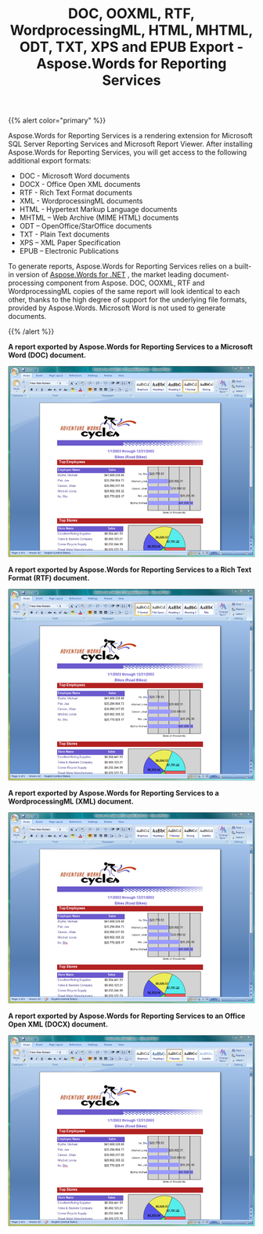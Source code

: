 ﻿---
title: DOC, OOXML, RTF, WordprocessingML, HTML, MHTML, ODT, TXT, XPS and EPUB Export - Aspose.Words for Reporting Services
articleTitle: DOC, OOXML, RTF, WordprocessingML, HTML, MHTML, ODT, TXT, XPS and EPUB Export
linktitle: DOC, OOXML, RTF, WordprocessingML, HTML, MHTML, ODT, TXT, XPS and EPUB Export
description: "List of supported formats and export examples produced by the Aspose.Words for Reporting Services."
type: docs
weight: 20
url: /reportingservices/doc-ooxml-rtf-wordprocessingml-html-mhtml-odt-txt-xps-and-epub-export/
---

{{% alert color="primary" %}}

Aspose.Words for Reporting Services is a rendering extension for Microsoft SQL Server Reporting Services and Microsoft Report Viewer. After installing Aspose.Words for Reporting Services, you will get access to the following additional export formats:

- DOC - Microsoft Word documents
- DOCX - Office Open XML documents
- RTF - Rich Text Format documents
- XML - WordprocessingML documents
- HTML - Hypertext Markup Language documents
- MHTML – Web Archive (MIME HTML) documents
- ODT – OpenOffice/StarOffice documents
- TXT - Plain Text documents
- XPS – XML Paper Specification
- EPUB – Electronic Publications

To generate reports, Aspose.Words for Reporting Services relies on a built-in version of [Aspose.Words for .NET](https://www.aspose.com/categories/.net-components/aspose.words-for-.net/default.aspx) , the market leading document-processing component from Aspose. DOC, OOXML, RTF and WordprocessingML copies of the same report will look identical to each other, thanks to the high degree of support for the underlying file formats, provided by Aspose.Words. Microsoft Word is not used to generate documents.

{{% /alert %}}

**A report exported by Aspose.Words for Reporting Services to a Microsoft Word (DOC) document.**

![todo:image_alt_text](doc-ooxml-rtf-wordprocessingml-html-mhtml-odt-txt-xps-and-epub-export-1.png)




**A report exported by Aspose.Words for Reporting Services to a Rich Text Format (RTF) document.**

![todo:image_alt_text](doc-ooxml-rtf-wordprocessingml-html-mhtml-odt-txt-xps-and-epub-export-2.png)




**A report exported by Aspose.Words for Reporting Services to a WordprocessingML (XML) document.**

![todo:image_alt_text](doc-ooxml-rtf-wordprocessingml-html-mhtml-odt-txt-xps-and-epub-export-3.png)




**A report exported by Aspose.Words for Reporting Services to an Office Open XML (DOCX) document.**

![todo:image_alt_text](doc-ooxml-rtf-wordprocessingml-html-mhtml-odt-txt-xps-and-epub-export-4.png)
